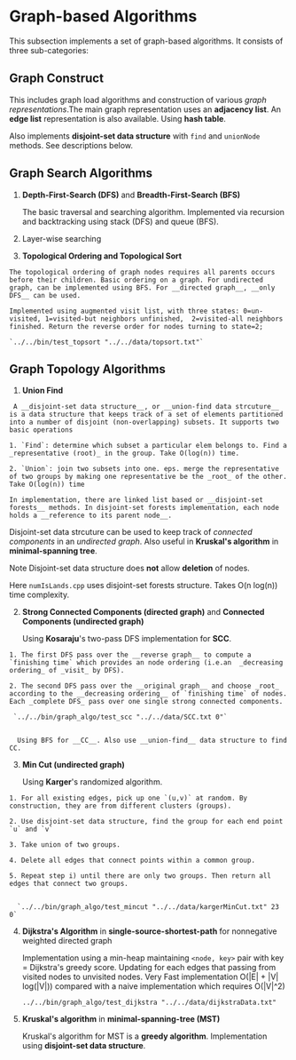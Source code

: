 # Graph-based Algorithms
This subsection implements a set of graph-based algorithms. It consists of three sub-categories: 

## Graph Construct
   This includes graph load algorithms and construction of various _graph representations_.The main graph representation uses an __adjacency list__. An __edge list__ representation is also available. Using __hash table__.  

   Also implements __disjoint-set data structure__ with `find` and `unionNode` methods. See descriptions below. 

## Graph Search Algorithms
   1. __Depth-First-Search (DFS)__ and __Breadth-First-Search (BFS)__

      The basic traversal and searching algorithm. Implemented via recursion and backtracking using stack (DFS) and queue (BFS). 
  
   2. Layer-wise searching 

   3. __Topological Ordering and Topological Sort__

    The topological ordering of graph nodes requires all parents occurs before their children. Basic ordering on a graph. For undirected graph, can be implemented using BFS. For __directed graph__, __only DFS__ can be used.

    Implemented using augmented visit list, with three states: 0=un-visited, 1=visited-but neighbors unfinished,  2=visited-all neighbors finished. Return the reverse order for nodes turning to state=2;

    `../../bin/test_topsort "../../data/topsort.txt"`

## Graph Topology Algorithms
   1. __Union Find__
   
     A __disjoint-set data structure__, or __union-find data strcuture__ is a data structure that keeps track of a set of elements partitioned into a number of disjoint (non-overlapping) subsets. It supports two basic operations

    1. `Find`: determine which subset a particular elem belongs to. Find a _representative (root)_ in the group. Take O(log(n)) time. 

    2. `Union`: join two subsets into one. eps. merge the representative of two groups by making one representative be the _root_ of the other. Take O(log(n)) time
 
    In implementation, there are linked list based or __disjoint-set forests__ methods. In disjoint-set forests implementation, each node holds a __reference to its parent node__. 

   Disjoint-set data strcuture can be used to keep track of _connected components_ in an _undirected graph_. Also useful in __Kruskal's algorithm__ in __minimal-spanning tree__.

   Note Disjoint-set data structure does __not__ allow __deletion__ of nodes.

   Here `numIsLands.cpp` uses disjoint-set forests structure. Takes O(n log(n)) time complexity.
   

   2. __Strong Connected Components (directed graph)__ and __Connected Components (undirected graph)__ 

      Using __Kosaraju__'s two-pass DFS implementation for __SCC__. 
      
    1. The first DFS pass over the __reverse graph__ to compute a `finishing time` which provides an node ordering (i.e.an  _decreasing ordering_ of _visit_ by DFS). 

    2. The second DFS pass over the __original graph__ and choose _root_ according to the __decreasing ordering__ of `finishing time` of nodes. Each _complete DFS_ pass over one single strong connected components.

     `../../bin/graph_algo/test_scc "../../data/SCC.txt 0"`


      Using BFS for __CC__. Also use __union-find__ data structure to find CC.

   3. __Min Cut (undirected graph)__

      Using __Karger__'s randomized algorithm. 

    1. For all existing edges, pick up one `(u,v)` at random. By construction, they are from different clusters (groups). 

    2. Use disjoint-set data structure, find the group for each end point `u` and `v`

    3. Take union of two groups.

    4. Delete all edges that connect points within a common group. 

    5. Repeat step i) until there are only two groups. Then return all edges that connect two groups. 

  
      `../../bin/graph_algo/test_mincut "../../data/kargerMinCut.txt" 23 0`




   4. __Dijkstra's Algorithm__ in __single-source-shortest-path__ for nonnegative weighted directed graph

      Implementation using a min-heap maintaining `<node, key>` pair with key = Dijkstra's greedy score. Updating for each edges that passing from visited nodes to unvisited nodes. Very Fast implementation O(|E| + |V| log(|V|)) compared with a naive implementation which requires O(|V|^2)

       `../../bin/graph_algo/test_dijkstra "../../data/dijkstraData.txt"`


   5. __Kruskal's algorithm__ in __minimal-spanning-tree (MST)__ 

      Kruskal's algorithm for MST is a __greedy algorithm__. Implementation using __disjoint-set data structure__.  